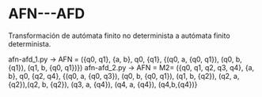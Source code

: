 # AFN---AFD
Transformación de autómata finito no determinista a autómata finito determinista.

afn-afd_1.py -> AFN = ({q0, q1}, {a, b}, q0, {q1}, {(q0, a, {q0, q1}), (q0, b, {q1}), (q1, b, {q0, q1})})
afn-afd_2.py -> AFN = M2= ({q0, q1, q2, q3, q4}, {a, b}, q0, {q2, q4}, {(q0, a, {q0, q3}), (q0, b, {q0, q1}), (q1, b, {q2}), (q2, a, {q2}),(q2, b, {q2}), (q3, a, {q4}), (q4, a, {q4}), (q4,b,{q4})}


